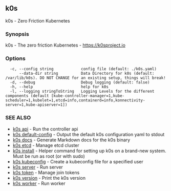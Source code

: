 ## k0s

k0s - Zero Friction Kubernetes

### Synopsis

k0s - The zero friction Kubernetes - https://k0sproject.io

### Options

```
  -c, --config string            config file (default: ./k0s.yaml)
      --data-dir string          Data Directory for k0s (default: /var/lib/k0s). DO NOT CHANGE for an existing setup, things will break!
  -d, --debug                    Debug logging (default: false)
  -h, --help                     help for k0s
  -l, --logging stringToString   Logging Levels for the different components (default [kube-controller-manager=1,kube-scheduler=1,kubelet=1,etcd=info,containerd=info,konnectivity-server=1,kube-apiserver=1])
```

### SEE ALSO

* [k0s api](k0s_api.md)	 - Run the controller api
* [k0s default-config](k0s_default-config.md)	 - Output the default k0s configuration yaml to stdout
* [k0s docs](k0s_docs.md)	 - Generate Markdown docs for the k0s binary
* [k0s etcd](k0s_etcd.md)	 - Manage etcd cluster
* [k0s install](k0s_install.md)	 - Helper command for setting up k0s on a brand-new system. Must be run as root (or with sudo)
* [k0s kubeconfig](k0s_kubeconfig.md)	 - Create a kubeconfig file for a specified user
* [k0s server](k0s_server.md)	 - Run server
* [k0s token](k0s_token.md)	 - Manage join tokens
* [k0s version](k0s_version.md)	 - Print the k0s version
* [k0s worker](k0s_worker.md)	 - Run worker

